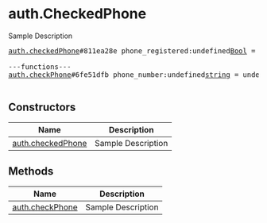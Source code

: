 # auth.CheckedPhone

Sample Description

<pre>
<a href="../constructor/auth.checkedPhone">auth.checkedPhone</a>#811ea28e phone_registered:undefined<a href="../type/Bool.md">Bool</a> = undefined<a href="../type/auth.CheckedPhone.md">auth.CheckedPhone</a>;

---functions---
<a href="../method/auth.checkPhone">auth.checkPhone</a>#6fe51dfb phone_number:undefined<a href="../type/string.md">string</a> = undefined<a href="../type/auth.CheckedPhone.md">auth.CheckedPhone</a>;

</pre>

## Constructors

| Name | Description |
|------|-------------|
| [auth.checkedPhone](../constructor/auth.checkedPhone.md) | Sample Description |

## Methods

| Name | Description |
|------|-------------|
| [auth.checkPhone](../method/auth.checkPhone.md) | Sample Description |
